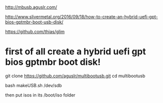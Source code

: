 http://mbusb.aguslr.com/

http://www.slivermetal.org/2016/09/18/how-to-create-an-hybrid-uefi-gpt-bios-gptmbr-boot-usb-disk/

https://github.com/thias/glim

# first of all create a hybrid uefi gpt bios gptmbr boot disk!

git clone https://github.com/aguslr/multibootusb.git
cd multibootusb

bash makeUSB.sh /dev/sdb

then put isos in its /boot/iso folder



